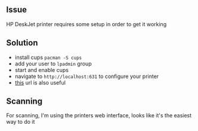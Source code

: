 Issue
-----

HP DeskJet printer requires some setup in order to get it working

Solution
-----

- install cups `pacman -S cups`
- add your user to `lpadmin` group
- start and enable cups
- navigate to `http://localhost:631` to configure your printer
- [this](https://gist.github.com/edoz90/660a2a67b9bc8a815ba537530137636a) url is also useful


Scanning
---

For scanning, I'm using the printers web interface, looks like it's the easiest way to do it
